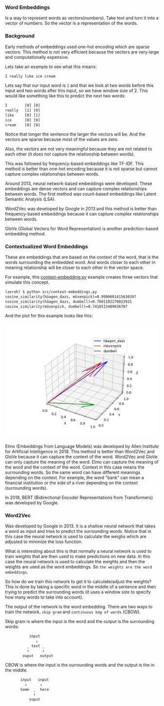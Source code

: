 ### Word Embeddings
Is a way to represent words as vectors(numbers). Take text and turn it into a
vector of numbers. So the vector is a representation of the words.

### Background
Early methods of embeddings used one-hot encoding which are sparse vectors.
This method is not very efficient because the vectors are very large and
computationally expensive.

Lets take an example to see what this means:
```
I really like ice cream
```
Lets say that our input word is `I` and that we look at two words before this
input and two words after this input, so we have window size of 2. This would
like something like this to predict the next two words:
```
I        [0] [0]
really   [1] [0]
like     [0] [1]
ice      [0] [0]
cream    [0] [0]
```
Notice that longer the sentence the larger the vectors will be. And the vectors
are sparse because most of the values are zero.

Also, the vectors are not very meaningful because they are not related to each
other (it does not capture the relationship between words).

This was followed by frequency-based embeddings like TF-IDF. This method is
better than one-hot encoding because it is not sparse but cannot capture
complex relationships between words.

Around 2013, neural network-based embeddings were developed. These embeddings
are dense vectors and can capture complex relationships between words. The
first method was count-based embeddings like Latent Semantic Analysis (LSA).

Word2Vec was developed by Google in 2013 and this method is better than
frequency-based embeddings because it can capture complex relationships between
words.

GloVe (Global Vectors for Word Representation) is another prediction-based
embedding method.

### Contextualized Word Embeddings
These are embeddings that are based on the context of the word, that is the
words surrounding the embedded word. And words closer to each other in meaning
relationship will be closer to each other in the vector space.

For example, this [context-embedding.py](../embeddings/python/src/context-embedding.py)
example creates three vectors that simulate this concept.
```console
(zeroh) $ python src/context-embeddings.py 
cosine_similarity(häagen_dazs, mövenpick)=0.9990601415630397
cosine_similarity(häagen_dazs, dumbell)=0.7601102270023931
cosine_similarity(mövenpick, dumbell)=0.7418513489636707
```

And the plot for this example looks like this:

![image](./context-embeddings-plot.png)


Elmo (Embeddings from Language Models) was developed by Allen Institute for
Artificial Intelligence in 2018. This method is better than Word2Vec and GloVe
because it can capture the context of the word. Word2Vec and GloVe can only
capture the meaning of the word. Elmo can capture the meaning of the word and
the context of the word. Context in this case means the surrounding words. So
the same word can have different meanings depending on the context. For example,
the word "bank" can mean a financial institution or the side of a river depending
on the context (surrounding words).

In 2018, BERT (Bidirectional Encoder Representations from Transformers) was
developed by Google. 

### Word2Vec
Was developed by Google in 2013. It is a shallow neural network that takes a
word as input and tries to predict the surrounding words. Notice that in this
case the neural network is used to calculate the weighs which are adjusted to
minimize the loss function.

What is interesting about this is that normally a neural network is used to
train weights that are then used to make predictions on new data. In this case
the neural network is used to calculate the weights and then the weights are
used as the word embeddings. So `the weights are the word embeddings`.

So how do we train this network to get it to calculate/adjust the weights?  
This is done by taking a specific word in the middle of a sentence and then
trying to predict the surrounding words (it uses a window size to specify how
many words to take into account).

The output of the network is the word embedding. There are two ways to train the
network, `skip gram` and `continuous bag of words` (CBOW).

Skip gram is where the input is the word and the output is the surrounding
words:
```
           input
              ↓
          _ text _
          ↑      ↑
        ouput   output
```

CBOW is where the input is the surrounding words and the output is the in the
middle.
```
       input   input
         ↓      ↓
       Some  _  here
             ↑ 
           ouput
```

